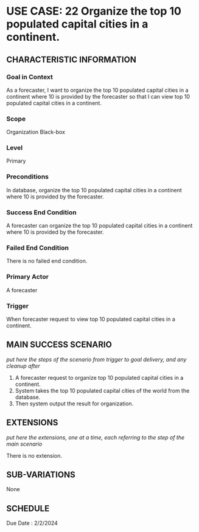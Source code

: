 # USE CASE: 22 Organize the top 10 populated capital cities in a continent.
## CHARACTERISTIC INFORMATION

### Goal in Context

As a forecaster, I want to organize the top 10 populated capital cities in a continent where 10 is provided by the forecaster so that I can view top 10 populated capital cities in a continent.
### Scope

Organization Black-box

### Level

Primary

### Preconditions

In database, organize the top 10 populated capital cities in a continent where 10 is provided by the forecaster.
### Success End Condition

A forecaster can organize the top 10 populated capital cities in a continent where 10 is provided by the forecaster.
### Failed End Condition

There is no failed end condition.
### Primary Actor

A forecaster

### Trigger

When forecaster request to view top 10 populated capital cities in a continent.

## MAIN SUCCESS SCENARIO

*put here the steps of the scenario from trigger to goal delivery, and any cleanup after*

1.  A forecaster request to organize top 10 populated capital cities in a continent.
2.  System takes the top 10 populated capital cities of the world from the database.
3.  Then system output the result for organization.

## EXTENSIONS

*put here the extensions, one at a time, each referring to the step of the main scenario*

There is no extension.

## SUB-VARIATIONS

None

## SCHEDULE

Due Date : 2/2/2024

